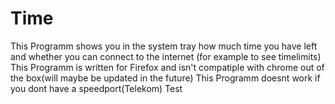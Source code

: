 # Time

This Programm shows you in the system tray how much time you have left and whether you can connect to the internet (for
example to see timelimits)
This Programm is written for Firefox and isn't compatiple with chrome out of the box(will maybe be updated in the
future)
This Programm doesnt work if you dont have a speedport(Telekom)
Test

